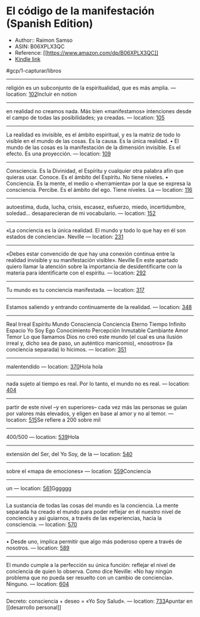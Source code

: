 # El código de la manifestación (Spanish Edition)

* Author:: Raimon Samso
* ASIN: B06XPLX3QC
* Reference: [[https://www.amazon.com/dp/B06XPLX3QC]]
* [Kindle link](kindle://book?action=open&asin=B06XPLX3QC)


#gcp/1-capturar/libros 

---
religión es un subconjunto de la espiritualidad, que es más amplia. — location: [102](kindle://book?action=open&asin=B06XPLX3QC&location=102)Incluir en notion

---
en realidad no creamos nada. Más bien «manifestamos» intenciones desde el campo de todas las posibilidades; ya creadas. — location: [105](kindle://book?action=open&asin=B06XPLX3QC&location=105)

---
La realidad es invisible, es el ámbito espiritual, y es la matriz de todo lo visible en el mundo de las cosas. Es la causa. Es la única realidad. • El mundo de las cosas es la manifestación de la dimensión invisible. Es el efecto. Es una proyección. — location: [109](kindle://book?action=open&asin=B06XPLX3QC&location=109)

---
Consciencia. Es la Divinidad, el Espíritu y cualquier otra palabra afín que quieras usar. Conoce. Es el ámbito del Espíritu. No tiene niveles. • Conciencia. Es la mente, el medio o «herramienta» por la que se expresa la consciencia. Percibe. Es el ámbito del ego. Tiene niveles. La — location: [116](kindle://book?action=open&asin=B06XPLX3QC&location=116)

---
autoestima, duda, lucha, crisis, escasez, esfuerzo, miedo, incertidumbre, soledad… desaparecieran de mi vocabulario. — location: [152](kindle://book?action=open&asin=B06XPLX3QC&location=152)

---
«La conciencia es la única realidad. El mundo y todo lo que hay en él son estados de conciencia». Neville — location: [231](kindle://book?action=open&asin=B06XPLX3QC&location=231)

---
«Debes estar convencido de que hay una conexión continua entre la realidad invisible y su manifestación visible». Neville En este apartado quiero llamar la atención sobre la importancia de desidentificarte con la materia para identificarte con el espíritu. — location: [292](kindle://book?action=open&asin=B06XPLX3QC&location=292)

---
Tu mundo es tu conciencia manifestada. — location: [317](kindle://book?action=open&asin=B06XPLX3QC&location=317)

---
Estamos saliendo y entrando continuamente de la realidad. — location: [348](kindle://book?action=open&asin=B06XPLX3QC&location=348)

---
Real Irreal Espíritu Mundo Consciencia Conciencia Eterno Tiempo Infinito Espacio Yo Soy Ego Conocimiento Percepción Inmutable Cambiante Amor Temor Lo que llamamos Dios no creó este mundo (el cual es una ilusión irreal y, dicho sea de paso, un auténtico manicomio), «nosotros» (la conciencia separada) lo hicimos. — location: [351](kindle://book?action=open&asin=B06XPLX3QC&location=351)

---
malentendido — location: [370](kindle://book?action=open&asin=B06XPLX3QC&location=370)Hola hola

---
nada sujeto al tiempo es real. Por lo tanto, el mundo no es real. — location: [404](kindle://book?action=open&asin=B06XPLX3QC&location=404)

---
partir de este nivel –y en superiores– cada vez más las personas se guían por valores más elevados, y eligen en base al amor y no al temor. — location: [515](kindle://book?action=open&asin=B06XPLX3QC&location=515)Se refiere a 200 sobre mil

---
400/500 — location: [539](kindle://book?action=open&asin=B06XPLX3QC&location=539)Hola

---
extensión del Ser, del Yo Soy, de la — location: [540](kindle://book?action=open&asin=B06XPLX3QC&location=540)

---
sobre el «mapa de emociones» — location: [559](kindle://book?action=open&asin=B06XPLX3QC&location=559)Conciencia

---
un — location: [561](kindle://book?action=open&asin=B06XPLX3QC&location=561)Gggggg

---
La sustancia de todas las cosas del mundo es la conciencia. La mente separada ha creado el mundo para poder reflejar en él nuestro nivel de conciencia y así guiarnos, a través de las experiencias, hacia la consciencia. — location: [570](kindle://book?action=open&asin=B06XPLX3QC&location=570)

---
• Desde uno, implica permitir que algo más poderoso opere a través de nosotros. — location: [589](kindle://book?action=open&asin=B06XPLX3QC&location=589)

---
El mundo cumple a la perfección su única función: reflejar el nivel de conciencia de quien lo observa. Como dice Neville: «No hay ningún problema que no pueda ser resuelto con un cambio de conciencia». Ninguno. — location: [604](kindle://book?action=open&asin=B06XPLX3QC&location=604)

---
Decreto: consciencia + deseo = «Yo Soy Salud». — location: [733](kindle://book?action=open&asin=B06XPLX3QC&location=733)Apuntar en [[desarrollo personal]]



